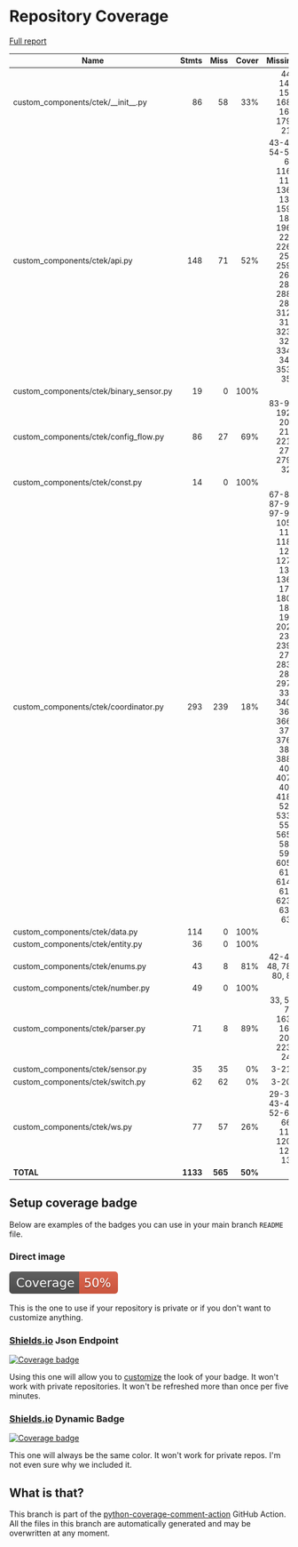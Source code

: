 # Repository Coverage

[Full report](https://htmlpreview.github.io/?https://github.com/milkboy/ha-ctek/blob/python-coverage-comment-action-data/htmlcov/index.html)

| Name                                      |    Stmts |     Miss |   Cover |   Missing |
|------------------------------------------ | -------: | -------: | ------: | --------: |
| custom\_components/ctek/\_\_init\_\_.py   |       86 |       58 |     33% |44-143, 158, 168-169, 179-217 |
| custom\_components/ctek/api.py            |      148 |       71 |     52% |43-48, 54-55, 63, 116-118, 136-137, 159-186, 196-220, 226-255, 259-268, 284, 288-289, 312-314, 323-325, 334-346, 353-354 |
| custom\_components/ctek/binary\_sensor.py |       19 |        0 |    100% |           |
| custom\_components/ctek/config\_flow.py   |       86 |       27 |     69% |83-91, 192-203, 211, 221-273, 279-320 |
| custom\_components/ctek/const.py          |       14 |        0 |    100% |           |
| custom\_components/ctek/coordinator.py    |      293 |      239 |     18% |67-81, 87-93, 97-99, 105-113, 118-123, 127-132, 136-176, 180-188, 192, 202-235, 239-271, 283-286, 297-336, 340-362, 366-372, 376-382, 388-403, 407-408, 418-524, 533-559, 565-587, 599, 605-610, 614-619, 623-631, 635 |
| custom\_components/ctek/data.py           |      114 |        0 |    100% |           |
| custom\_components/ctek/entity.py         |       36 |        0 |    100% |           |
| custom\_components/ctek/enums.py          |       43 |        8 |     81% |42-44, 48, 78-80, 84 |
| custom\_components/ctek/number.py         |       49 |        0 |    100% |           |
| custom\_components/ctek/parser.py         |       71 |        8 |     89% |33, 51, 77, 163-164, 207, 223-247 |
| custom\_components/ctek/sensor.py         |       35 |       35 |      0% |     3-214 |
| custom\_components/ctek/switch.py         |       62 |       62 |      0% |     3-203 |
| custom\_components/ctek/ws.py             |       77 |       57 |     26% |29-39, 43-48, 52-62, 66-116, 120-127, 131 |
|                                 **TOTAL** | **1133** |  **565** | **50%** |           |


## Setup coverage badge

Below are examples of the badges you can use in your main branch `README` file.

### Direct image

[![Coverage badge](https://raw.githubusercontent.com/milkboy/ha-ctek/python-coverage-comment-action-data/badge.svg)](https://htmlpreview.github.io/?https://github.com/milkboy/ha-ctek/blob/python-coverage-comment-action-data/htmlcov/index.html)

This is the one to use if your repository is private or if you don't want to customize anything.

### [Shields.io](https://shields.io) Json Endpoint

[![Coverage badge](https://img.shields.io/endpoint?url=https://raw.githubusercontent.com/milkboy/ha-ctek/python-coverage-comment-action-data/endpoint.json)](https://htmlpreview.github.io/?https://github.com/milkboy/ha-ctek/blob/python-coverage-comment-action-data/htmlcov/index.html)

Using this one will allow you to [customize](https://shields.io/endpoint) the look of your badge.
It won't work with private repositories. It won't be refreshed more than once per five minutes.

### [Shields.io](https://shields.io) Dynamic Badge

[![Coverage badge](https://img.shields.io/badge/dynamic/json?color=brightgreen&label=coverage&query=%24.message&url=https%3A%2F%2Fraw.githubusercontent.com%2Fmilkboy%2Fha-ctek%2Fpython-coverage-comment-action-data%2Fendpoint.json)](https://htmlpreview.github.io/?https://github.com/milkboy/ha-ctek/blob/python-coverage-comment-action-data/htmlcov/index.html)

This one will always be the same color. It won't work for private repos. I'm not even sure why we included it.

## What is that?

This branch is part of the
[python-coverage-comment-action](https://github.com/marketplace/actions/python-coverage-comment)
GitHub Action. All the files in this branch are automatically generated and may be
overwritten at any moment.